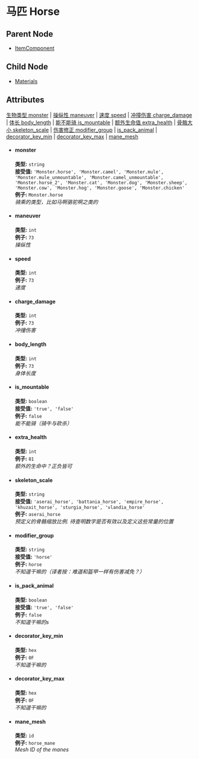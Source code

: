 # 马匹 Horse

## Parent Node
- [ItemComponent](../../ItemComponent)

## Child Node
- [Materials](Materials)

## Attributes
[生物类型 monster](#monster) | [操纵性 maneuver](#maneuver) | [速度 speed](#speed) | [冲撞伤害 charge_damage](#charge_damage) | [体长 body_length](#body_length) | [能不能骑 is_mountable](#is_mountable) | [额外生命值 extra_health](#extra_health) | [骨骼大小 skeleton_scale](#skeleton_scale) | [伤害修正 modifier_group](#modifier_group) | [is_pack_animal](#is_pack_animal) | [decorator_key_min](#decorator_key_min) | [decorator_key_max](#decorator_key_max) | [mane_mesh](#mane_mesh)
  
- #### monster
  **类型:**  `string`  
  **接受值:** `'Monster.horse', 'Monster.camel', 'Monster.mule', 'Monster.mule_unmountable', 'Monster.camel_unmountable', 'Monster.horse_2', 'Monster.cat', 'Monster.dog', 'Monster.sheep', 'Monster.cow', 'Monster.hog', 'Monster.goose', 'Monster.chicken'`  
  **例子:** `Monster.horse`   
  *骑乘的类型，比如马啊骆驼啊之类的*  
  
- #### maneuver
  **类型:**  `int`   
  **例子:** `73`  
  *操纵性*  
  
- #### speed
  **类型:**  `int`   
  **例子:** `73`  
  *速度*  
  
- #### charge_damage
  **类型:**  `int`   
  **例子:** `73`  
  *冲撞伤害*  
  
- #### body_length
  **类型:**  `int`   
  **例子:** `73`  
  *身体长度*  
  
- #### is_mountable
  **类型:**  `boolean`   
  **接受值:** `'true', 'false'`  
  **例子:** `false`  
  *能不能骑（骑牛与砍杀）*  
  
- #### extra_health
  **类型:**  `int`   
  **例子:** `81`  
  *额外的生命中？正负皆可*  
  
- #### skeleton_scale
  **类型:**  `string`   
  **接受值:** `'aserai_horse', 'battania_horse', 'empire_horse', 'khuzait_horse', 'sturgia_horse', 'vlandia_horse'`  
  **例子:** `aserai_horse`  
  *预定义的骨骼缩放比例. 待查明数字是否有效以及定义这些常量的位置*  
  
- #### modifier_group
  **类型:**  `string`   
  **接受值:** `'horse'`  
  **例子:** `horse`  
  *不知道干嘛的（译者按：难道和盔甲一样有伤害减免？）*  
  
- #### is_pack_animal
  **类型:**  `boolean`   
  **接受值:** `'true', 'false'`  
  **例子:** `false`  
  *不知道干嘛的s*  
  
- #### decorator_key_min
  **类型:**  `hex`    
  **例子:** `0F`  
  *不知道干嘛的*  
  
- #### decorator_key_max
  **类型:**  `hex`    
  **例子:** `0F`  
  *不知道干嘛的*  
  
- #### mane_mesh
  **类型:**  `id`    
  **例子:** `horse_mane`  
  *Mesh ID of the manes*  
  